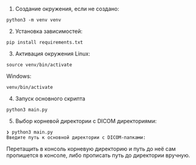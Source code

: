 1) Создание окружения, если не создано:
```shell
python3 -m venv venv
```

2) Установка зависимостей:
```shell
pip install requirements.txt    
```

3) Активация окружения 
Linux:
```shell
source venv/bin/activate
```
Windows:
```shell
venv/bin/activate
```

4) Запуск основного скрипта
```shell
python3 main.py
```

5) Выбор корневой директории с DICOM директориями:
```shell
❯ python3 main.py
Введите путь к основной директории с DICOM-папками: 
```
Перетащить в консоль корневую директорию и путь до неё сам пропишется в консоле, либо прописать путь до директории вручную.
